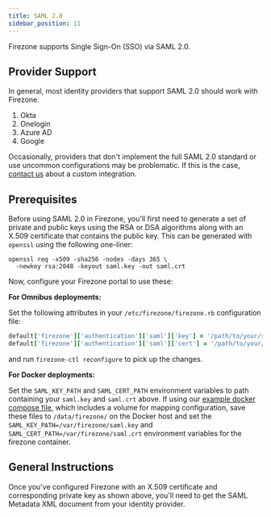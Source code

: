 ```yaml
---
title: SAML 2.0
sidebar_position: 11
---
```


Firezone supports Single Sign-On (SSO) via SAML 2.0.

## Provider Support

In general, most identity providers that support SAML 2.0 should work with
Firezone.

<!-- TODO: Create SAML docs for popular providers -->
1. Okta
1. Onelogin
1. Azure AD
1. Google

Occasionally, providers that don't implement the full SAML 2.0 standard or use
uncommon configurations may be problematic. If this is the case, [contact us](
https://www.firezone.dev/contact/sales) about a custom integration.

## Prerequisites

Before using SAML 2.0 in Firezone, you'll first need to generate a set of
private and public keys using the RSA or DSA algorithms along with an X.509
certificate that contains the public key. This can be generated with `openssl`
using the following one-liner:

```shell
openssl req -x509 -sha256 -nodes -days 365 \
  -newkey rsa:2048 -keyout saml.key -out saml.crt
```

Now, configure your Firezone portal to use these:

**For Omnibus deployments:**

Set the following attributes in your `/etc/firezone/firezone.rb` configuration file:

```ruby
default['firezone']['authentication']['saml']['key'] = '/path/to/your/saml.key'
default['firezone']['authentication']['saml']['cert'] = '/path/to/your/saml.crt'
```

and run `firezone-ctl reconfigure` to pick up the changes.

**For Docker deployments:**

Set the `SAML_KEY_PATH` and `SAML_CERT_PATH` environment variables to
path containing your `saml.key` and `saml.crt` above. If using our [example
docker compose file](https://github.com/firezone/firezone/blob/master/docker-compose.prod.yml),
which includes a volume for mapping configuration,
save these files to `/data/firezone/` on the Docker host and set the
`SAML_KEY_PATH=/var/firezone/saml.key` and
`SAML_CERT_PATH=/var/firezone/saml.crt` environment variables for the firezone
container.

## General Instructions

Once you've configured Firezone with an X.509 certificate and corresponding
private key as shown above, you'll need to get the SAML Metadata XML document
from your identity provider.

